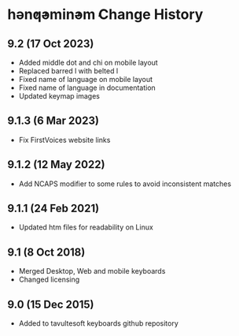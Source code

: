 hǝn̓q̓ǝmin̓ǝm̓ Change History
============================
9.2 (17 Oct 2023)
-------------------
* Added middle dot and chi on mobile layout
* Replaced barred l with belted l
* Fixed name of language on mobile layout
* Fixed name of language in documentation
* Updated keymap images

9.1.3 (6 Mar 2023)
-------------------
* Fix FirstVoices website links

9.1.2 (12 May 2022)
-------------------
* Add NCAPS modifier to some rules to avoid inconsistent matches

9.1.1 (24 Feb 2021)
-------------------
* Updated htm files for readability on Linux

9.1 (8 Oct 2018)
-----------------
* Merged Desktop, Web and mobile keyboards
* Changed licensing

9.0 (15 Dec 2015)
-----------------

* Added to tavultesoft keyboards github repository
